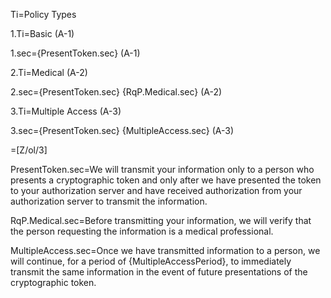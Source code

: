 Ti=Policy Types

1.Ti=Basic (A-1)

1.sec={PresentToken.sec} (A-1)

2.Ti=Medical (A-2)

2.sec={PresentToken.sec} {RqP.Medical.sec} (A-2) 

3.Ti=Multiple Access (A-3)

3.sec={PresentToken.sec} {MultipleAccess.sec} (A-3)

=[Z/ol/3]

PresentToken.sec=We will transmit your information only to a person who presents a cryptographic token and only after we have presented the token to your authorization server and have received authorization from your authorization server to transmit the information.
  
RqP.Medical.sec=Before transmitting your information, we will verify that the person requesting the information is a medical professional.

MultipleAccess.sec=Once we have transmitted information to a person, we will continue, for a period of {MultipleAccessPeriod}, to immediately transmit the same information  in the event of future presentations of the cryptographic token.